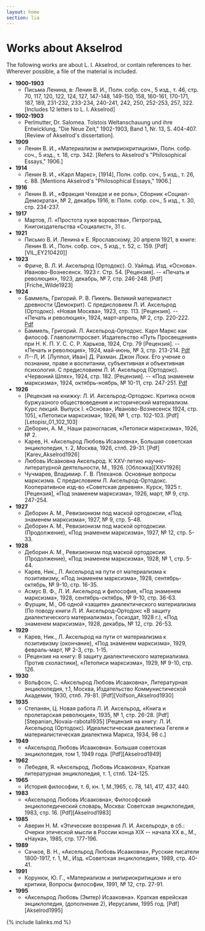 ```yaml
---
layout: home
section: lia
---
```


# Works about Akselrod

The following works are about L. I. Akselrod, or contain references to her.
Wherever possible, a file of the material is included.

- **1900-1903**
  - Письма Ленина, в: Ленин В. И., Полн. собр. соч., 5 изд., т. 46, стр. 70, 117, 120, 122, 124, 127, 147-148, 149-150, 158, 160-161, 170-171, 187, 189, 231-232, 233-234, 240-241, 242, 250, 252-253, 257, 322. [Includes 12 letters to L. I. Akselrod]
- **1902-1903**
  - Perlmutter, Dr. Salomea. Tolstois Weltanschauung und ihre Entwicklung, &quot;Die Neue Zeit,&quot; 1902-1903, Band 1, Nr. 13, S. 404-407. [Review of Akselrod's dissertation].
- **1909**
  - Ленин В. И., «Материализм и эмпириокритицизм», Полн. собр. соч., 5 изд., т. 18, стр. 342. [Refers to Akselrod's &quot;Philosophical Essays,&quot; 1906.]
- **1914**
  - Ленин В. И., «Карл Маркс», [1914], Полн. собр. соч., 5 изд., т. 26, с. 88. [Mentions Akselrod's &quot;Philosophical Essays,&quot; 1906.]
- **1916**
  - Ленин В. И., «Фракция Чхеидзе и ее роль», Сборник «Социал-Демократа», № 2, декабрь 1916, в: Полн. собр. соч., 5 изд., т. 30, стр. 234-237.
- **1917**
  - Мартов, Л. «Простота хуже воровства», Петроград, Книгоиздательства «Социалист», 31 с.
- **1921**
  - Письмо В. И. Ленина к Е. Ярославскому, 20 апреля 1921, в книге: Ленин В. И., Полн. собр. соч., 5 изд., т. 52, с. 159. [Pdf][VIL_EY210420]]
- **1923**
  - Фриче, В. Л. И. Аксельрод (Ортодокс). О. Уайльд. Изд. «Основа». Иваново-Вознесенск. 1923 г. Стр. 54. [Рецензия]. -- «Печать и революция», 1923, декабрь, № 7, стр. 246-248.  [Pdf][Friche_Wilde1923]
- **1924**
  - Баммель, Григорий. Р. В. Пикель. Великий материалист древности (Демокрит). С предисловием Л. И. Аксельрод (Ортодокс). «Новая Москва», 1923, стр. 113. [Рецензия]. -- «Печать и революция», 1924, март-апрель, № 2, стр. 220-222. [Pdf](Texts/Bammel_Pikel1924)
  - Баммель, Григорий. Л. Аксельрод-Ортодокс. Карл Маркс как философ. Главполитпросвет. Издательство «Путь Просвещения» при Н. К. П. У. С. С. Р. Харьков, 1924, Стр. 79 [Рецензия]. -- «Печать и революция», 1924, май-июнь, № 3, стр. 213-214. [Pdf](Texts/Bammel_Karl-Marx-As-Philosopher1924)
  - Л--Л, И. [Луппол, Иван] Д. Рахман. Джон Локк. Его учение о познании, праве и воспитании, субъективная и объективная психология. С предисловием Л. И. Аксельрод (Ортодокс). «Червоний Шлях», 1924, стр. 182. [Рецензия]. -- «Под знаменем марксизма», 1924, октябрь-ноябрь, № 10-11, стр. 247-251.  [Pdf](Texts/Luppol_Rakhman)
- **1926**
  - [Рецензия на книжку: Л. И. Аксельрод-Ортодокс. Критика основ буржуазного обществоведения и исторический материализм. Курс лекций. Выпуск I. «Основа», Иваново-Вознесенск 1924,   стр. 105], «Летописи марксизма», 1926, № 1, стр. 102-103. [Pdf][Letopisi_01_102_103]
  - Деборин, А. М., Наши разногласия, «Летописи марксизма», 1926, № 2.
  - Карев, Н. «Аксельрод Любовь Исааковна», Большая советская энциклопедия, т. 2, Москва, 1926, стлб. 29-31. [Pdf][Karev_Akselrod1926]
  - Любовь Исааковна Аксельрод. К XXV-летию научно-литературной деятельности, М., 1926. [Обложка][XXV1926]
  - Чучмарев, Владимир. Г. В. Плеханов. Основные вопросы марксизма. С предисловием Л. Аксельрод-Ортодокс. Кооперативное изд-во «Советская деревня». Курск, 1925 г. [Рецензия], «Под знаменем марксизма», 1926, март, № 9, стр. 247-254.
- **1927**
  - Деборин А. М., Ревизионизм под маской ортодоксии, «Под знаменем марксизма», 1927, № 9, стр. 5-48.
  - Деборин А. М., Ревизионизм под маской ортодоксии. (Продолжение), «Под знаменем марксизма», 1927, № 12, стр. 5-33.
- **1928**
  - Деборин А. М., Ревизионизм под маской ортодоксии. (Продолжение), «Под знаменем марксизма», 1928, № 1, стр. 5-44.
  - Карев, Ник., Л. Аксельрод на пути от материализма к позитивизму, «Под знаменем марксизма», 1928, сентябрь-октябрь, № 9-10, стр. 16-35.
  - Асмус В. Ф., Л. И. Аксельрод и философия, «Под знаменем марксизма», 1928, сентябрь-октябрь, № 9-10, стр. 36-63.
  - Фурщик, М., Об одной «защите» диалектического материализма (По поводу книги Л. И. Аксельрод-Ортодокс «В защиту диалектического материализма», Госиздат, 1928 г.), «Под знаменем марксизма», 1928, декабрь, № 12, стр. 26-53.
- **1929**
  - Карев, Ник., Л. Аксельрод на пути от материализма к позитивизму (окончание), «Под знаменем марксизма», 1929, февраль-март, № 2-3, стр. 1-15.
  - [Рецензия на книгу: В защиту диалектического материализма. Против схоластики], «Летописи марксизма», 1929, № 9-10, стр. 126.
- **1930**
  - Вольфсон, С. «Аксельрод Любовь Исааковна», Литературная энциклопедия, т.1, Москва, Издательство Коммунистической Академии, 1930, стлб. 79-81.  [Pdf][Volfson_Akselrod1930]
- **1935**
  - Степанян, Ц. Новая работа Л. И. Аксельрод, «Книга и пролетарская революция», 1935, № 1, стр. 26-28. [Pdf][Stepanian_Novaia-rabota1935] [Рецензия на книгу: Л. И. Аксельрод (Ортодокс). Идеалистическая диалектика Гегеля и материалистическая диалектика Маркса, 1934, 98 с.]
- **1949**
  - «Аксельрод Любовь Исааковна». Большая советская энциклопедия, том 1, 1949 года. [Pdf][Akselrod1949]
- **1962**
  - Лебедев, Я. «Аксельрод, Любовь Исааковна», Краткая литературная энциклопедия, т. 1, стлб. 124-125.
- **1965**
  - История философии, т. 6, кн. 1, М.,1965, с. 78, 141, 417, 437, 440.
- **1983**
  - «Аксельрод Любовь Исааковна», Философский энциклопедический словарь, Москва: Советская энциклопедия, 1983, стр. 16. [Pdf][Akselrod1983]
- **1985**
  - Аверин Н. М. «Этические воззрения Л. И. Аксельрод», в сб.: Очерки этической мысли в России конца XIX -- начала ХХ в., М., «Наука», 1985, стр. 177-196.
- **1989**
  - Сачков, В. Н., «Аксельрод Любовь Исааковна», Русские писатели 1800-1917, т. 1, М., Изд. «Советская энциклопедия», 1989, стр. 40-41.
- **1991**
  - Корунюк, Ю. Г., «Материализм и эмпириокритицизм» и его критики, Вопросы философии, 1991, № 12, стр. 27-91.
- **1995**
  - «Аксельрод Любовь (Эмтер) Исааковна». Краткая еврейская энциклопедия, (дополнение 2), Иерусалим, 1995 год. [Pdf][Akselrod1995]

{% include lialinks.md %}
